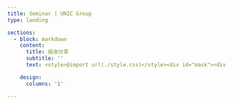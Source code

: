 ```yaml
---
title: Seminar | UNIC Group
type: landing

sections:
  - block: markdown
    content:
      title: 组会分享
      subtitle: ''
      text: <style>@import url(./style.css)</style><div id="mask"><div id="mask-container"><form id="form-container" onsubmit="submitPwd();"><div id="password-div"><div><label id="password-label"><span>密码</span><input type="password" id="pwdBox" name="pwdBox" class="filter-search form-control form-control-sm"><input type="button" id="pwd-confirm" value="确认" onclick="submitPwd();"></label><label id="show-password-label"><input type="checkbox" id="showPassword" onclick="togglePasswordVisibility();">显示密码</label></div></div></form></div></div><div id="content"></div><script type="text/javascript" src="./sha256.js"></script><script type="text/javascript" src="./read.js"></script><script type="text/javascript"> window.onload = function() { document.getElementById('pwdBox').style.width = "calc(100%-4rem)"; }; function togglePasswordVisibility() { var passwordInput = document.getElementById("pwdBox"); var showPasswordInput = document.getElementById("showPassword"); if (showPasswordInput.checked) { passwordInput.type = "text"; } else { passwordInput.type = "password"; } } async function submitPwd() { if (SHA256(document.getElementById('pwdBox').value.toUpperCase()) == "ef271b641bd639249d33fad6401aa5f4ddad6c99bf0ae4ac8f40facae58dc9c0") { console.log("Welcome!"); document.getElementById('mask').remove(); var content = await read(); document.getElementById('content').innerHTML = content; } }</script>

    design:
      columns: '1'

---
```

